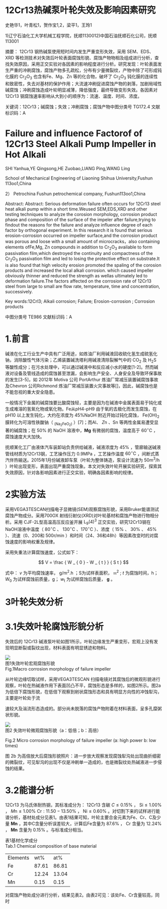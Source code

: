 # 12Cr13热碱泵叶轮失效及影响因素研究

史艳华1，叶青松1，贺作宝1,2，梁平1，王玲1

1)辽宁石油化工大学机械工程学院，抚顺1130012)中国石油抚顺石化公司，抚顺113001

摘要： $1 2 \mathrm { C r } 1 3$ 钢热碱泵使用短时间内发生严重变形失效，采用 SEM、EDS、XRD 等检测技术对失效后叶轮表面腐蚀形貌、腐蚀产物物相及组成进行分析，查找失效原因，采用正交实验对各因素的影响程度进行分析。研究发现：叶轮表面发生严重的冲刷腐蚀，腐蚀产物多孔疏松，分布有少量微裂纹，产物中除了可形成钝化膜的 $\mathrm { C r } _ { 2 } \mathrm { O } _ { 3 }$ 也含有Fe、Mg、Zn 等的化合物，破坏了 $\mathrm { C r } _ { 2 } \mathrm { O } _ { 3 }$ 钝化膜的连续性和致密性，失去对基材的保护作用；大流速冲刷促进腐蚀产物的剥落，加剧局域性碱腐蚀；冲刷腐蚀造成叶轮明显减薄，降低强度，最终导致变形失效。各因素对12Cr13 钢腐蚀速率影响从大到小的顺序为：流速、温度、时间、浓度。

关键词：12Cr13；碱腐蚀；失效；冲刷腐蚀；腐蚀产物中图分类号 TG172.4 文献标识码：A

# Failure and influence Factorof of 12Cr13 Steel Alkali Pump Impeller in Hot Alkali

SHI Yanhua,YE Qingsong,HE Zuobao,LIANG Ping,WANG Ling

School of Mechanical Engineering of Liaoning Shihua University,Fushun 113oo1,China

2） Petrochina Fushun petrochemical company, Fushun113oo1,China

Abstract: Abstract: Serious deformation failure often occurs for $1 2 \mathrm { C r } 1 3$ steel heat alkali pump within a short time.Weused SEM,EDS,XRD and other testing techniques to analyze the corosion morphology, corrosion product phase and composition of the surface of the impeler after failure,trying to findout the reasons for the failure and analyze influence degree of each factor by orthogonal experiment. In this research it is found that serious erosion-corrosion occurred on impeller surface,and the corrosion product was porous and loose with a small amount of microcracks，also containing elements ofFe,Mg, Zn compounds in addition to $\mathrm { C r } _ { 2 } \mathrm { O } _ { 3 }$ available to form passivation film,which destroyed the continuity and compactness of the $\mathrm { C r } _ { 2 } \mathrm { O } _ { 3 }$ passivation film and led to losing the protective effect on substrate.It is also found that high velocity erosion promoted the spaling of the corosion products and increased the local alkali corrosion. which caused impeller obviously thinner and reduced the strength as wellas ultimately led to deformation failure.The factors affected on the corrosion rate of 12Cr13 steel from large to small are flow rate, temperature, time and concentration, successively.

Key words:12Crl3; Alkali corrosion; Failure; Erosion-corrosion ; Corrosion products

中图分类号 TE986 文献标识码：A

# 1.前言

碱液在化工行业生产中具有广泛用途，如炼油厂利用碱液回收硫化氢生成硫氢化钠，消除酸性气体污染；乙烯装置碱洗塔利用碱液清除裂解气中的 $\mathrm { C O } _ { 2 }$ 及 $\mathrm { H } _ { 2 } \mathrm { S }$ 等酸性成分；在污水处理中，可以通过碱液中和反应减小水的硬度[1-2]。然而碱液对设备及管线造成的腐蚀甚至泄漏，会影响生产安全、人身安全及导致环保事故的发生[3-5]，如 2012年 Motiva 公司 PortArthur 炼油厂常减压装置碱腐蚀事故及Chevron 公司Richmond 炼油厂常减压装置火灾事故等[]，因此，碱腐蚀也是不能忽视的重大安全隐患。

一般情况下金属的碱腐蚀要比酸腐蚀轻，主要是因为在碱液中金属表面易于钝化或生成难溶的氢氧化物或氧化物。Fe从pH4-pH9 由于氧的去极化而发生腐蚀，在pH10 以上发生钝化，大约在浓度为 $4 5 \% \mathrm { N a O H }$ 附近开始过钝化腐蚀， $\mathrm { F e ( O H ) } _ { 2 }$ 膜转化为可溶性铁酸钠（ $_ \mathrm { ( N a _ { 2 } F e O _ { 2 } ) }$ ）[7]；而Al、 $Z \mathrm { n }$ 、Sn 等两性金属易遭受显著的碱腐蚀；在 $50 \%$ 的 NaOH 溶液中，$\mathbf { M g }$ 有微弱的腐蚀，温度高于 $6 0 ^ { \circ } \mathrm { C }$ ，腐蚀速度大大加快。

抚顺某化工厂由液体汽车装卸站负责供给碱液，碱液浓度为 $45 \%$ ，管廊输送碱液管线材质为12Cr13钢，工艺操作压力 $0 . 9 \mathrm { M P a }$ ，工艺操作温度 $6 0 ^ { \circ } \mathrm { C }$ ，间断式蒸汽伴热输送。2015年1月份碱液卸车泵（叶轮为整体铸造，泵设计流速为 $5 0 \mathrm { m } ^ { 3 } / \mathrm { h }$ ）叶轮出现变形，表面出现严重腐蚀现象。本文对失效叶轮开展实验研究，探索其失效原因，针对各影响因素进行正交实验，明确各因素影响的规律。

# 2实验方法

采用VEGA3TESCAN扫描电子显微镜(SEM)观察腐蚀形貌，采用Bruker能谱测试腐蚀产物成分。采用700OX 射线衍射仪(XRD)对叶轮基材和腐蚀产物进行物相分析。采用 CJF-2L型高温高压反应釜开展 $\mathsf { L } _ { 9 } ( 4 ) ^ { 3 }$ 正交实验，研究12Cr13钢在NaOH溶液中温度（ $8 0 ^ { \circ } \mathrm { C }$ 、 $1 3 0 ^ { \circ } \mathrm { C }$ 、$1 7 0 ^ { \circ } \mathrm { C }$ ）、浓度（ $1 5 \%$ 、 $30 \%$ 、 $45 \%$ ）、流速（0、200和 $5 0 0 \mathrm { r / \mathrm { m i n } }$ ）和时间（24、36和48h）等因素改变时的对腐蚀速度的影响权重及规律。

采用失重法计算腐蚀速度，公式如下：

$$
V = \frac { W _ { 0 } - W _ { t } } { S t }
$$

式中： $v$ 为平均腐蚀速率， $\mathsf { g } / \mathsf { m } ^ { 2 } . \mathsf { h }$ ；S为试样表面积， ${ \mathfrak { m } } ^ { 2 }$ ; $t$ 为腐蚀时间，h； $W _ { 0 }$ 为试样腐蚀前质量，g； $w _ { \mathrm { t } }$ 为试样腐蚀后质量， $\mathsf { \pmb { g } }$ 。

# 3叶轮失效分析

# 3.1失效叶轮腐蚀形貌分析

失效后的 $1 2 \mathrm { C r } 1 3$ 碱液泵叶轮如图1所示，叶轮边缘发生严重变形，宏观上没有发现明显断裂或裂纹出现，材料表面有明显锈迹和物料。

![](images/479801fd1b55f02bb1ab096a073d7404096c97718fd283eefadca06682e2195f.jpg)  
图1失效叶轮宏观腐蚀形貌  
Fig.1Macro corrosion morphology of failure impeller

从叶轮边缘切取试样，采用VEGA3TESCAN 扫描电镜对其腐蚀后的微观形貌进行观察，叶轮在热碱液作用下表面凹凸不平，腐蚀形态是多样的，如图2所示。图2a为低倍下腐蚀形貌，在低倍下观察到剜状腐蚀形态和具有明显方向性的冲蚀犁沟，主要是叶轮处于流

速较大及湍流形态造成的。部分尚未脱落的腐蚀产物附着在材料表面，呈多孔糜粥状形貌。

![](images/a0e20d47fc6b18f6e88ab8fcb22a7e5f919e7128f5feba806af36f3b5d59986d.jpg)  
图2 失效叶轮微观腐蚀形貌（a：低倍；b：高倍）

Fig.2 Micro corrosion morphology of failure impeller (a: high power b: low times)

图 2b 为高倍放大后腐蚀形貌照片：进一步放大观察发现腐蚀犁沟处出现曲折细密的微裂纹，可见犁沟的出现不仅是冲刷单一造成的，也是微裂纹处热碱液进一步侵蚀的结果。

# 3.2能谱分析

$1 2 \mathrm { C r } 1 3$ 为马氏体耐热钢，其标准成分为： $1 2 \mathrm { C r } 1 3$ 含碳 $C { \leq } 0 . 1 5 \%$ ， $\mathrm { S i } { \le } 1 . 0 0 \%$ ， $M \mathrm { n } { \leq } 1 . 0 0 \%$ $\mathrm { C r } { : } 1 1 . 5 0 { - } 1 3 . 5 0 \%$ ， $\mathrm { N i } { \leq } 0 . 6 0 \%$ 。对切割下来的试样进行能谱分析，基材处成分见表1。由表1结果可知，叶轮主要合金元素为Fe、Cr、C及少量 $\mathbf { M } \mathbf { n }$ ，其中C含量分析误差较大，计算后Fe含量为 $87 . 6 \%$ ， $\mathrm { C r }$ 含量为 $12 . 2 4 \%$ ， $\mathbf { M } \mathbf { n }$ 含量为 $0 . 1 5 \%$ 。与标准成分相当。

表1基材化学成分  
Tab.1 Chemical composition of base material   

<html><body><table><tr><td>Elements</td><td>wt%</td><td>at%</td></tr><tr><td>Fe</td><td>87.61</td><td>86.81</td></tr><tr><td>Cr</td><td>12.24</td><td>13.04</td></tr><tr><td>Mn</td><td>0.15</td><td>0.15</td></tr></table></body></html>

对腐蚀产物处成分进行分析，结果见表2。由表2可见：该处Fe、Cr含量较高，同时